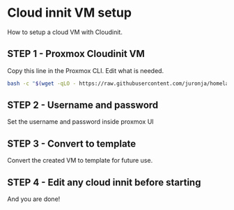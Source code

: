 # Cloud innit VM setup
How to setup a cloud VM with Cloudinit.

## STEP 1 - Proxmox Cloudinit VM
Copy this line in the Proxmox CLI. Edit what is needed.

```bash
bash -c "$(wget -qLO - https://raw.githubusercontent.com/juronja/homelab-configs/main/Applications/Proxmox/scripts/cloudinnitvm.sh)"

```

## STEP 2 - Username and password
Set the username and password inside proxmox UI

## STEP 3 - Convert to template
Convert the created VM to template for future use.

## STEP 4 - Edit any cloud innit before starting
And you are done!